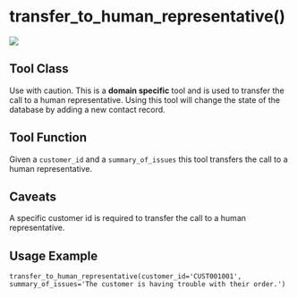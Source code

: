 # transfer_to_human_representative()

[![](https://img.shields.io/badge/type-update-red)](https://img.shields.io/badge/type-update-red) 

## Tool Class

Use with caution. This is a **domain specific** tool and is used to transfer the call to a human representative. Using this tool will change the state of the database by adding a new contact record.

## Tool Function

Given a `customer_id` and a `summary_of_issues` this tool transfers the call to a human representative. 

## Caveats

A specific customer id is required to transfer the call to a human representative.

## Usage Example

```python-repl
transfer_to_human_representative(customer_id='CUST001001', 
summary_of_issues='The customer is having trouble with their order.')
```
